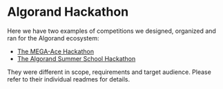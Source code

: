 # Algorand Hackathon

Here we have two examples of competitions we designed, organized and ran for the Algorand ecosystem:

- [The MEGA-Ace Hackathon](mega-ace-hackathon/)
- [The Algorand Summer School Hackathon](algorand-summer-school-hackathon/)

They were different in scope, requirements and target audience. Please refer to their individual readmes for details.